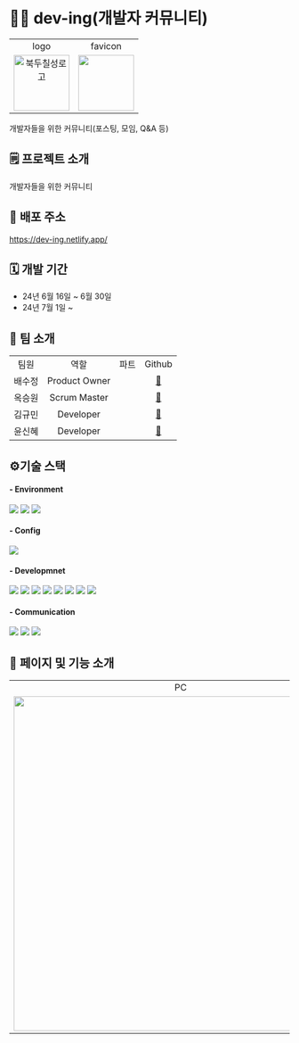 # 🧑‍💻 dev-ing(개발자 커뮤니티)

<table>
  <tr>
    <td align="center">logo</td>
    <td align="center">favicon</td>
  </tr>
  <tr>
    <td align="center">
      <img src="https://github.com/SeungwonOck/dev-ing-fe/assets/163747140/df33a9b2-91ce-4f31-9884-e78698bc7d64" alt="북두칠성로고" width="100" />
    </td>
    <td align="center">
      <img src="https://github.com/SeungwonOck/dev-ing-fe/assets/163747140/a40d0f82-0d01-458d-a36b-857da497d912" width="100" />
    </td>
  </tr>
</table>

개발자들을 위한 커뮤니티(포스팅, 모임, Q&A 등)


## 🗒️ 프로젝트 소개
개발자들을 위한 커뮤니티


## 🔗 배포 주소
https://dev-ing.netlify.app/


## 🗓️ 개발 기간
- 24년 6월 16일 ~ 6월 30일
- 24년 7월 1일 ~

  
## 👥 팀 소개
<table>
  <tr>
    <td align="center">팀원</td>
    <td align="center">역할</td>
    <td align="center">파트</td>
    <td align="center">Github</td>
  </tr>
  <tr>
    <td align="center">배수정</td>
    <td align="center">Product Owner</td>
    <td align="center"></td>
    <td align="center"><a href="https://github.com/comme-modee">🔗</a></td>
  </tr>
  <tr>
    <td align="center">옥승원</td>
    <td align="center">Scrum Master</td>
    <td align="center"></td>
    <td align="center"><a href="https://github.com/SeungwonOck">🔗</a></td>
  </tr>
  <tr>
    <td align="center">김규민</td>
    <td align="center">Developer</td>
    <td align="center"></td>
    <td align="center"><a href="https://github.com/Kalimous">🔗</a></td>
  </tr>
  <tr>
    <td align="center">윤신혜</td>
    <td align="center">Developer</td>
    <td align="center"></td>
    <td align="center"><a href="https://github.com/sinheyy">🔗</a></td>
  </tr>
</table> 


## ⚙️기술 스택
#### - Environment
<img src="https://img.shields.io/badge/Visual%20Studio-007ACC?style=for-the-badge&logo=visual-studio&logoColor=white"> <img src="https://img.shields.io/badge/git-F05032?style=for-the-badge&logo=git&logoColor=white"> <img src="https://img.shields.io/badge/github-181717?style=for-the-badge&logo=github&logoColor=white"> 

#### - Config
<img src="https://img.shields.io/badge/npm-CB3837?style=for-the-badge&logo=npm&logoColor=white">

#### - Developmnet 
<img src="https://img.shields.io/badge/html5-E34F26?style=for-the-badge&logo=html5&logoColor=white"> <img src="https://img.shields.io/badge/css-1572B6?style=for-the-badge&logo=css3&logoColor=white"> <img src="https://img.shields.io/badge/JavaScript-F7DF1E?style=for-the-badge&logo=javascript&logoColor=black">
 <img src="https://img.shields.io/badge/react-61DAFB?style=for-the-badge&logo=react&logoColor=black"> <img src="https://img.shields.io/badge/bootstrap-7952B3?style=for-the-badge&logo=bootstrap&logoColor=white"> <img src="https://img.shields.io/badge/redux-764ABC?style=for-the-badge&logo=redux&logoColor=white">
 <img src="https://img.shields.io/badge/node.js-339933?style=for-the-badge&logo=nodedotjs&logoColor=white">
 <img src="https://img.shields.io/badge/mongoDB-47A248?style=for-the-badge&logo=mongodb&logoColor=white">

#### - Communication
<img src="https://img.shields.io/badge/Discord-5865F2?style=for-the-badge&logo=discord&logoColor=white"> <img src="https://img.shields.io/badge/KakaoTalk-FEE500?style=for-the-badge&logo=kakaotalk&logoColor=black">
 <img src="https://img.shields.io/badge/notion-000000?style=for-the-badge&logo=notion&logoColor=white">

## 📄 페이지 및 기능 소개
<table>
  <tr>
    <td align="center">PC</td>
    <td align="center">Mobile</td>
  </tr>
  <tr>
    <td align="center"><img src="https://github.com/SeungwonOck/dev-ing-fe/assets/163747140/b6ac9d7a-9f77-483c-9946-38b955df0bb0" width="600"/></td>
    <td align="center"><img src="https://github.com/SeungwonOck/dev-ing-fe/assets/163747140/e27ad92d-7cfc-4ab1-8482-428c3ea3e463" width="200"/></td>
  </tr>
</table>

